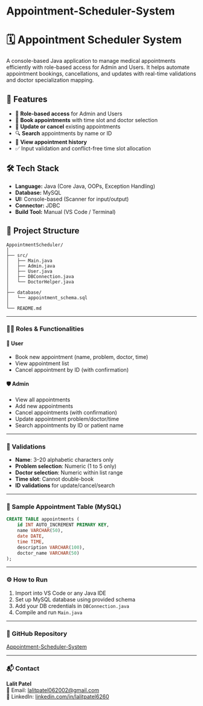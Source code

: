 # Appointment-Scheduler-System
# 🗓️ Appointment Scheduler System

A console-based Java application to manage medical appointments efficiently with role-based access for Admin and Users. It helps automate appointment bookings, cancellations, and updates with real-time validations and doctor specialization mapping.

## 🚀 Features

- 🔐 **Role-based access** for Admin and Users
- 📅 **Book appointments** with time slot and doctor selection
- 🔄 **Update or cancel** existing appointments
- 🔍 **Search** appointments by name or ID
- 📃 **View appointment history**
- ✅ Input validation and conflict-free time slot allocation

## 🛠️ Tech Stack

- **Language:** Java (Core Java, OOPs, Exception Handling)
- **Database:** MySQL
- **UI:** Console-based (Scanner for input/output)
- **Connector:** JDBC
- **Build Tool:** Manual (VS Code / Terminal)

## 📂 Project Structure

```plaintext
AppointmentScheduler/
│
├── src/
│   ├── Main.java
│   ├── Admin.java
│   ├── User.java
│   ├── DBConnection.java
│   └── DoctorHelper.java
│
├── database/
│   └── appointment_schema.sql
│
└── README.md
```
---

### 🧑‍⚕️ Roles & Functionalities

#### 👤 User
- Book new appointment (name, problem, doctor, time)  
- View appointment list  
- Cancel appointment by ID (with confirmation)  

#### 🛡️ Admin
- View all appointments  
- Add new appointments  
- Cancel appointments (with confirmation)  
- Update appointment problem/doctor/time  
- Search appointments by ID or patient name  

---

### 📌 Validations

- **Name**: 3–20 alphabetic characters only  
- **Problem selection**: Numeric (1 to 5 only)  
- **Doctor selection**: Numeric within list range  
- **Time slot**: Cannot double-book  
- **ID validations** for update/cancel/search  

---

### 🧪 Sample Appointment Table (MySQL)

```sql
CREATE TABLE appointments (
    id INT AUTO_INCREMENT PRIMARY KEY,
    name VARCHAR(50),
    date DATE,
    time TIME,
    description VARCHAR(100),
    doctor_name VARCHAR(50)
);
```

---

### ⚙️ How to Run

1. Import into VS Code or any Java IDE  
2. Set up MySQL database using provided schema  
3. Add your DB credentials in `DBConnection.java`  
4. Compile and run `Main.java`  

---

### 🔗 GitHub Repository  
[Appointment-Scheduler-System](https://github.com/LalitPatel06/Appointment-Scheduler-System)

---

### 📬 Contact  
**Lalit Patel**  
📧 Email: lalitpatel062002@gmail.com  
🔗 LinkedIn: [linkedin.com/in/lalitpatel6260](https://www.linkedin.com/in/lalitpatel6260)
